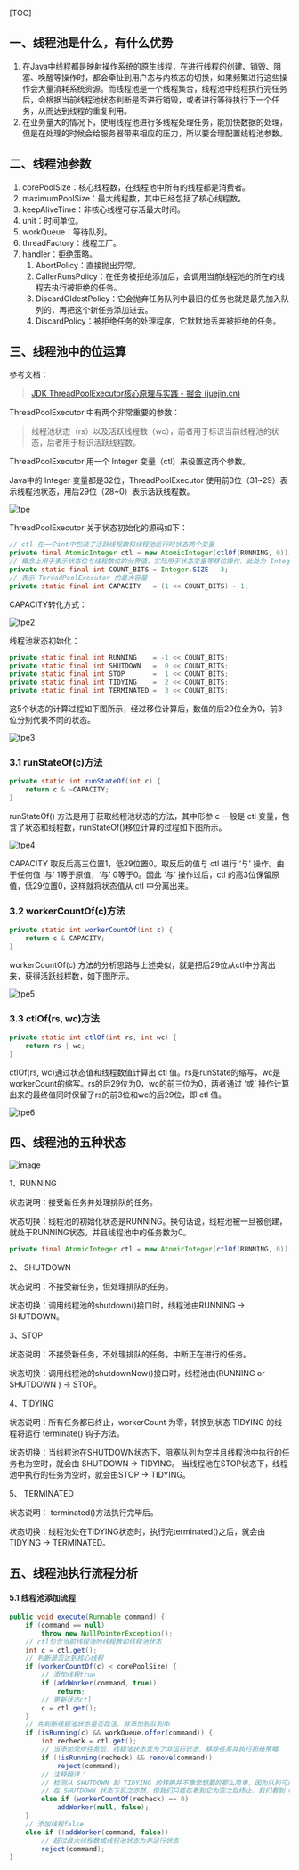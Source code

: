[TOC]

## 一、线程池是什么，有什么优势

1. 在Java中线程都是映射操作系统的原生线程，在进行线程的创建、销毁、阻塞、唤醒等操作时，都会牵扯到用户态与内核态的切换，如果频繁进行这些操作会大量消耗系统资源。而线程池是一个线程集合，线程池中线程执行完任务后，会根据当前线程池状态判断是否进行销毁，或者进行等待执行下一个任务，从而达到线程的重复利用。
2. 在业务量大的情况下，使用线程池进行多线程处理任务，能加快数据的处理，但是在处理的时候会给服务器带来相应的压力，所以要合理配置线程池参数。

## 二、线程池参数

1. corePoolSize：核心线程数，在线程池中所有的线程都是消费者。
2. maximumPoolSize：最大线程数，其中已经包括了核心线程数。
3. keepAliveTime：非核心线程可存活最大时间。
4. unit：时间单位。
5. workQueue：等待队列。
6. threadFactory：线程工厂。
7. handler：拒绝策略。
   1. AbortPolicy：直接抛出异常。
   2. CallerRunsPolicy：在任务被拒绝添加后，会调用当前线程池的所在的线程去执行被拒绝的任务。
   3. DiscardOldestPolicy：它会抛弃任务队列中最旧的任务也就是最先加入队列的，再把这个新任务添加进去。
   4. DiscardPolicy：被拒绝任务的处理程序，它默默地丢弃被拒绝的任务。

## 三、线程池中的位运算

参考文档：

> [JDK ThreadPoolExecutor核心原理与实践 - 掘金 (juejin.cn)](https://juejin.cn/post/7044787917885014052#heading-8)

ThreadPoolExecutor 中有两个非常重要的参数：

> 线程池状态（rs）以及活跃线程数（wc），前者用于标识当前线程池的状态，后者用于标识活跃线程数。

ThreadPoolExecutor 用一个 Integer 变量（ctl）来设置这两个参数。

Java中的 Integer 变量都是32位，ThreadPoolExecutor 使用前3位（31~29）表示线程池状态，用后29位（28~0）表示活跃线程数。

![tpe](D:\notes\Java笔记\资源\tpe.jpg)

ThreadPoolExecutor 关于状态初始化的源码如下：

```java
// ctl 在一个int中包装了活跃线程数和线程池运行时状态两个变量
private final AtomicInteger ctl = new AtomicInteger(ctlOf(RUNNING, 0));
// 概念上用于表示状态位与线程数位的分界值，实际用于状态变量等移位操作，此处为 Integer.sixze-3=32-3=29
private static final int COUNT_BITS = Integer.SIZE - 3;
// 表示 ThreadPoolExecutor 的最大容量
private static final int CAPACITY   = (1 << COUNT_BITS) - 1;
```

CAPACITY转化方式：

![tpe2](D:\notes\Java笔记\资源\tpe2.jpg)

线程池状态初始化：

```java
private static final int RUNNING    = -1 << COUNT_BITS;
private static final int SHUTDOWN   =  0 << COUNT_BITS;
private static final int STOP       =  1 << COUNT_BITS;
private static final int TIDYING    =  2 << COUNT_BITS;
private static final int TERMINATED =  3 << COUNT_BITS;
```

这5个状态的计算过程如下图所示，经过移位计算后，数值的后29位全为0，前3位分别代表不同的状态。

![tpe3](D:\notes\Java笔记\资源\tpe3.jpg)

### 3.1 runStateOf(c)方法

```java
private static int runStateOf(int c) {
    return c & ~CAPACITY;
}
```

runStateOf() 方法是用于获取线程池状态的方法，其中形参 c 一般是 ctl 变量，包含了状态和线程数，runStateOf()移位计算的过程如下图所示。

![tpe4](D:\notes\Java笔记\资源\tpe4.jpg)

CAPACITY 取反后高三位置1，低29位置0。取反后的值与 ctl 进行 ‘与’ 操作。由于任何值 ‘与’ 1等于原值，‘与’ 0等于0。因此 ‘与’ 操作过后，ctl 的高3位保留原值，低29位置0，这样就将状态值从 ctl 中分离出来。

### 3.2 workerCountOf(c)方法

```java
private static int workerCountOf(int c) {
    return c & CAPACITY;
}
```

workerCountOf(c) 方法的分析思路与上述类似，就是把后29位从ctl中分离出来，获得活跃线程数，如下图所示。

![tpe5](D:\notes\Java笔记\资源\tpe5.jpg)

### 3.3 ctlOf(rs, wc)方法

```java
private static int ctlOf(int rs, int wc) {
    return rs | wc;
}
```

ctlOf(rs, wc)通过状态值和线程数值计算出 ctl 值。rs是runState的缩写，wc是workerCount的缩写。rs的后29位为0，wc的前三位为0，两者通过 ‘或’ 操作计算出来的最终值同时保留了rs的前3位和wc的后29位，即 ctl 值。

![tpe6](D:\notes\Java笔记\资源\tpe6.jpg)



## 四、线程池的五种状态

![image](http://images.cnitblog.com/blog/497634/201401/08000847-0a9caed4d6914485b2f56048c668251a.jpg)

1、RUNNING

状态说明：接受新任务并处理排队的任务。

状态切换：线程池的初始化状态是RUNNING。换句话说，线程池被一旦被创建，就处于RUNNING状态，并且线程池中的任务数为0。

```java
private final AtomicInteger ctl = new AtomicInteger(ctlOf(RUNNING, 0));
```

2、 SHUTDOWN

状态说明：不接受新任务，但处理排队的任务。 

状态切换：调用线程池的shutdown()接口时，线程池由RUNNING -> SHUTDOWN。

3、STOP

状态说明：不接受新任务，不处理排队的任务，中断正在进行的任务。 

状态切换：调用线程池的shutdownNow()接口时，线程池由(RUNNING or SHUTDOWN ) -> STOP。

4、TIDYING

状态说明：所有任务都已终止，workerCount 为零，转换到状态 TIDYING 的线程将运行 terminate() 钩子方法。

状态切换：当线程池在SHUTDOWN状态下，阻塞队列为空并且线程池中执行的任务也为空时，就会由 SHUTDOWN -> TIDYING。 当线程池在STOP状态下，线程池中执行的任务为空时，就会由STOP -> TIDYING。

5、 TERMINATED

状态说明： terminated()方法执行完毕后。

状态切换：线程池处在TIDYING状态时，执行完terminated()之后，就会由 TIDYING -> TERMINATED。

## 五、线程池执行流程分析

#### 5.1 线程池添加流程

```java
public void execute(Runnable command) {
    if (command == null)
        throw new NullPointerException();
    // ctl包含当前线程池的线程数和线程池状态
    int c = ctl.get();
    // 判断是否达到核心线程
    if (workerCountOf(c) < corePoolSize) {
        // 添加线程true
        if (addWorker(command, true))
            return;
        // 更新状态ctl
        c = ctl.get();
    }
    // 先判断线程池状态是否存活，并添加到队列中
    if (isRunning(c) && workQueue.offer(command)) {
        int recheck = ctl.get();
        // 当添加完成任务后，线程池状态变为了非运行状态，移除任务并执行拒绝策略
        if (!isRunning(recheck) && remove(command))
            reject(command);
        // 注释翻译：
        // 检测从 SHUTDOWN 到 TIDYING 的转换并不像您想要的那么简单，因为队列可能在非空后变为空
        // 在 SHUTDOWN 状态下反之亦然，但我们只能在看到它为空之后终止，我们看到 workerCount为 0
        else if (workerCountOf(recheck) == 0)
            addWorker(null, false);
    }
    // 添加线程false
    else if (!addWorker(command, false))
        // 超过最大线程数或线程池状态为非运行状态
        reject(command);
}
```



















